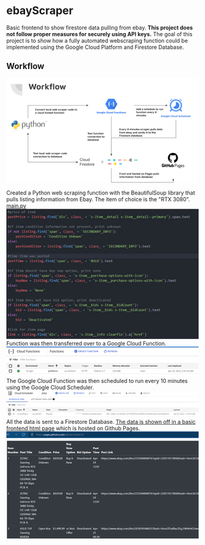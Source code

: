 # ebayScraper
Basic frontend to show firestore data pulling from ebay.
**This project does not follow proper measures for securely using API keys.**
The goal of this project is to show how a fully automated webscraping function could be implemented using the Google Cloud Platform and Firestore Database.

## Workflow

![Workflow](images/workflow.png)

Created a Python web scraping function with the BeautifulSoup library that pulls listing information from Ebay. The item of choice is the "RTX 3080". [main.py](main.py)
![ScrapingFunction](images/scrapingFunction.png)
Function was then transferred over to a Google Cloud Function.
![CloudFunction](images/cloudFunction.png)
The Google Cloud Function was then scheduled to run every 10 minutes using the Google Cloud Scheduler.
![CloudScheduler](images/cloudScheduler.png)
All the data is sent to a Firestore Database.
[The data is shown off in a basic frontend html page](index.html) which is hosted on Github Pages.
![frontend](images/frontend.png)
